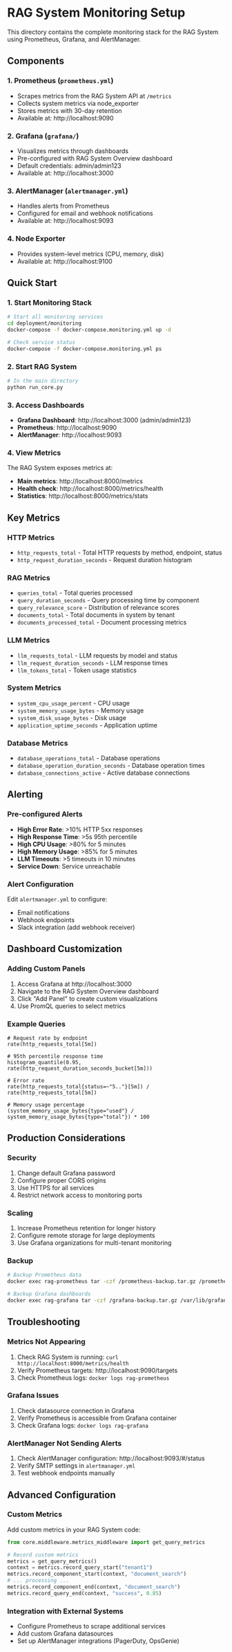 # RAG System Monitoring Setup

This directory contains the complete monitoring stack for the RAG System using Prometheus, Grafana, and AlertManager.

## Components

### 1. Prometheus (`prometheus.yml`)
- Scrapes metrics from the RAG System API at `/metrics`
- Collects system metrics via node_exporter
- Stores metrics with 30-day retention
- Available at: http://localhost:9090

### 2. Grafana (`grafana/`)
- Visualizes metrics through dashboards
- Pre-configured with RAG System Overview dashboard
- Default credentials: admin/admin123
- Available at: http://localhost:3000

### 3. AlertManager (`alertmanager.yml`)
- Handles alerts from Prometheus
- Configured for email and webhook notifications
- Available at: http://localhost:9093

### 4. Node Exporter
- Provides system-level metrics (CPU, memory, disk)
- Available at: http://localhost:9100

## Quick Start

### 1. Start Monitoring Stack
```bash
# Start all monitoring services
cd deployment/monitoring
docker-compose -f docker-compose.monitoring.yml up -d

# Check service status
docker-compose -f docker-compose.monitoring.yml ps
```

### 2. Start RAG System
```bash
# In the main directory
python run_core.py
```

### 3. Access Dashboards
- **Grafana Dashboard**: http://localhost:3000 (admin/admin123)
- **Prometheus**: http://localhost:9090
- **AlertManager**: http://localhost:9093

### 4. View Metrics
The RAG System exposes metrics at:
- **Main metrics**: http://localhost:8000/metrics
- **Health check**: http://localhost:8000/metrics/health
- **Statistics**: http://localhost:8000/metrics/stats

## Key Metrics

### HTTP Metrics
- `http_requests_total` - Total HTTP requests by method, endpoint, status
- `http_request_duration_seconds` - Request duration histogram

### RAG Metrics
- `queries_total` - Total queries processed
- `query_duration_seconds` - Query processing time by component
- `query_relevance_score` - Distribution of relevance scores
- `documents_total` - Total documents in system by tenant
- `documents_processed_total` - Document processing metrics

### LLM Metrics
- `llm_requests_total` - LLM requests by model and status
- `llm_request_duration_seconds` - LLM response times
- `llm_tokens_total` - Token usage statistics

### System Metrics
- `system_cpu_usage_percent` - CPU usage
- `system_memory_usage_bytes` - Memory usage
- `system_disk_usage_bytes` - Disk usage
- `application_uptime_seconds` - Application uptime

### Database Metrics
- `database_operations_total` - Database operations
- `database_operation_duration_seconds` - Database operation times
- `database_connections_active` - Active database connections

## Alerting

### Pre-configured Alerts
- **High Error Rate**: >10% HTTP 5xx responses
- **High Response Time**: >5s 95th percentile
- **High CPU Usage**: >80% for 5 minutes
- **High Memory Usage**: >85% for 5 minutes
- **LLM Timeouts**: >5 timeouts in 10 minutes
- **Service Down**: Service unreachable

### Alert Configuration
Edit `alertmanager.yml` to configure:
- Email notifications
- Webhook endpoints
- Slack integration (add webhook receiver)

## Dashboard Customization

### Adding Custom Panels
1. Access Grafana at http://localhost:3000
2. Navigate to the RAG System Overview dashboard
3. Click "Add Panel" to create custom visualizations
4. Use PromQL queries to select metrics

### Example Queries
```promql
# Request rate by endpoint
rate(http_requests_total[5m])

# 95th percentile response time
histogram_quantile(0.95, rate(http_request_duration_seconds_bucket[5m]))

# Error rate
rate(http_requests_total{status=~"5.."}[5m]) / rate(http_requests_total[5m])

# Memory usage percentage
(system_memory_usage_bytes{type="used"} / system_memory_usage_bytes{type="total"}) * 100
```

## Production Considerations

### Security
1. Change default Grafana password
2. Configure proper CORS origins
3. Use HTTPS for all services
4. Restrict network access to monitoring ports

### Scaling
1. Increase Prometheus retention for longer history
2. Configure remote storage for large deployments
3. Use Grafana organizations for multi-tenant monitoring

### Backup
```bash
# Backup Prometheus data
docker exec rag-prometheus tar -czf /prometheus-backup.tar.gz /prometheus

# Backup Grafana dashboards
docker exec rag-grafana tar -czf /grafana-backup.tar.gz /var/lib/grafana
```

## Troubleshooting

### Metrics Not Appearing
1. Check RAG System is running: `curl http://localhost:8000/metrics/health`
2. Verify Prometheus targets: http://localhost:9090/targets
3. Check Prometheus logs: `docker logs rag-prometheus`

### Grafana Issues
1. Check datasource connection in Grafana
2. Verify Prometheus is accessible from Grafana container
3. Check Grafana logs: `docker logs rag-grafana`

### AlertManager Not Sending Alerts
1. Check AlertManager configuration: http://localhost:9093/#/status
2. Verify SMTP settings in `alertmanager.yml`
3. Test webhook endpoints manually

## Advanced Configuration

### Custom Metrics
Add custom metrics in your RAG System code:
```python
from core.middleware.metrics_middleware import get_query_metrics

# Record custom metrics
metrics = get_query_metrics()
context = metrics.record_query_start("tenant1")
metrics.record_component_start(context, "document_search")
# ... processing ...
metrics.record_component_end(context, "document_search")
metrics.record_query_end(context, "success", 0.85)
```

### Integration with External Systems
- Configure Prometheus to scrape additional services
- Add custom Grafana datasources
- Set up AlertManager integrations (PagerDuty, OpsGenie)